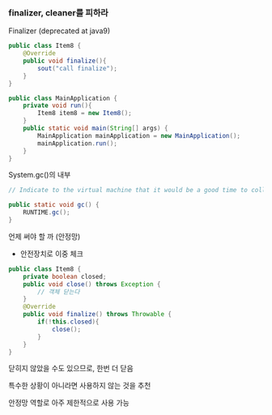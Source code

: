 ### finalizer, cleaner를 피하라

Finalizer (deprecated at java9)

```java
public class Item8 {
    @Override
    public void finalize(){
        sout("call finalize");
    }
}

public class MainApplication {
    private void run(){
        Item8 item8 = new Item8();
    }
    public static void main(String[] args) {
        MainApplication mainApplication = new MainApplication();
        mainApplication.run();
    }
}
```



System.gc()의 내부

```java
// Indicate to the virtual machine that it would be a good time to collect available memory. Note that, this is a hint only.

public static void gc() {
    RUNTIME.gc();
}
```



언제 써야 할 까 (안정망)

- 안전장치로 이중 체크

```java
public class Item8 {
    private boolean closed;
    public void close() throws Exception {
        // 객체 닫는다
    }
    @Override
    public void finalize() throws Throwable {
        if(!this.closed){
            close();
        }
    }
}
```

닫히지 않았을 수도 있으므로, 한번 더 닫음



특수한 상황이 아니라면 사용하지 않는 것을 추천

안정망 역할로 아주 제한적으로 사용 가능
